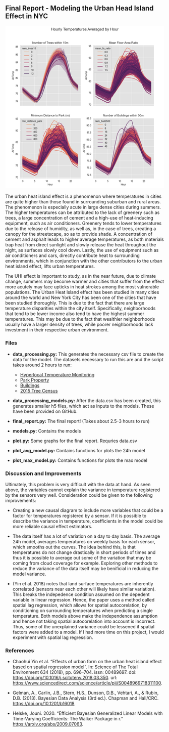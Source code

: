 ## Final Report - Modeling the Urban Head Island Effect in NYC

<img src="misc/graph.png">

The urban heat island effect is a phenomenon where temperatures in cities are quite higher than those found in surrounding suburban and rural areas. The phenomenon is especially acute in large dense cities during summers. The higher temperatures can be attributed to the lack of greenery such as trees, a large concentration of cement and a high-use of heat-inducing equipment, such as air conditioners. Greenery tends to lower temperatures due to the release of humidity, as well as, in the case of trees, creating a canopy for the streetscape, so as to provide shade. A concentration of cement and asphalt leads to higher average temperatures, as both materials trap heat from direct sunlight and slowly release the heat throughout the night, as surfaces slowly cool down. Lastly, the use of equipment such as air conditioners and cars, directly contribute heat to surrounding environments, which in conjunction with the other contributors to the urban heat island effect, lifts urban temperatures.

The UHI effect is important to study, as in the near future, due to climate change, summers may become warmer and cities that suffer from the effect more acutely may face upticks in heat strokes among the most vulnerable populations. The Urban Heat Island effect has been studied in many cities around the world and New York City has been one of the cities that have been studied thoroughly. This is due to the fact that there are large temperature disparities within the city itself. Specifically, neighborhoods that tend to be lower income also tend to have the highest summer temperatures. This may be due to the fact that wealthier neighborhoods usually have a larger density of trees, while poorer neighborhoods lack investment in their respective urban environment. 

### Files

* **data_processing.py:** This generates the necessary csv file to create the data for the model. The datasets necessary to run this are and the script takes around 2 hours to run:
	* [Hyperlocal Temperature Monitoring](https://data.cityofnewyork.us/dataset/Hyperlocal-Temperature-Monitoring/qdq3-9eqn/data)
	* [Park Property](https://data.cityofnewyork.us/City-Government/ARCHIVED-Parks-Properties/k2ya-ucmv)
	* [Buildings](https://data.cityofnewyork.us/Housing-Development/Building-Footprints/nqwf-w8eh)
	* [2015 Tree Census](https://data.cityofnewyork.us/Environment/2015-Street-Tree-Census-Tree-Data/pi5s-9p35)

* **data_processing_models.py:** After the data.csv has been created, this generates smaller h5 files, which act as inputs to the models. These have been provided on GitHub.
* **final_report.py:** The final report! (Takes about 2.5-3 hours to run)
* **models.py:** Contains the models
* **plot.py:** Some graphs for the final report. Requries data.csv
* **plot_avg_model.py:** Contains functions for plots the 24h model
* **plot_max_model.py:** Contains functions for plots the max model

### Discussion and Improvements
Ultimately, this problem is very difficult with the data at hand. As seen above, the variables cannot explain the variance in temperature registered by the sensors very well. Consideration could be given to the following improvements:

* Creating a new causal diagram to include more variables that could be a factor for temperatures registered by a sensor. If it is possible to describe the variance in temperature, coefficients in the model could be more reliable causal effect estimators.

* The data itself has a lot of variation on a day to day basis. The average 24h model, averages temperatures on weekly basis for each sensor, which smooths out the curves. The idea behind this, is that temperatures do not change drastically in short periods of times and thus it is possible to average out some of the variation that may be coming from cloud coverage for example. Exploring other methods to reduce the variance of the data itself may be benificial in reducing the model variance.

* (Yin et al. 2018) notes that land surface temperatures are inherently correlated (sensors near each other will likely have similar variation). This breaks the indepedence condition assumed on the depedent variable in linear regression. Hence, the paper uses a method called spatial lag regression, which allows for spatial autocorelation, by conditioning on surrounding temperatures when predicting a single temperature. Both models above make the independence assumption and hence not taking spatial autocorelation into account is incorrect. Thus, some of the unexplained variance could be lessened if spatial factors were added to a model. If I had more time on this project, I would experiment with spatial lag regression.

### References

* Chaohui Yin et al. “Effects of urban form on the urban heat island effect based on spatial regression model”. In: Science of The Total Environment 634 (2018), pp. 696–704. issn: 00489697. doi: https://doi.org/10.1016/j.scitotenv.2018.03.350. url: https://www.sciencedirect.com/science/article/pii/S0048969718311100.

* Gelman, A., Carlin, J.B., Stern, H.S., Dunson, D.B., Vehtari, A., & Rubin, D.B. (2013). Bayesian Data Analysis (3rd ed.). Chapman and Hall/CRC. https://doi.org/10.1201/b16018

* Helske, Jouni. 2020. “Efficient Bayesian Generalized Linear Models with Time-Varying Coefficients: The Walker Package in r.” https://arxiv.org/abs/2009.07063.